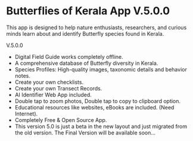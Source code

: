 # Butterflies of Kerala App V.5.0.0

This app is designed to help nature enthusiasts, researchers, and curious minds learn about and identify Butterfly species found in Kerala.

V.5.0.0
- Digital Field Guide works completely offline.
- A comprehensive database of Butterfly diversity in Kerala.  
- Species Profiles: High-quality images, taxonomic details and behavior notes.
- Create your own checklists.
- Create your own Transect Records.
- AI Identifier Web App included.
- Double tap to zoom photos, Double tap to copy to clipboard option.
- Educational resources like websites, eBooks are included. (Need Internet).
- Completely Free & Open Source App.
- This version 5.0 is just a beta in the new layout and just migrated from the old version. The Final Version will be available soon...
